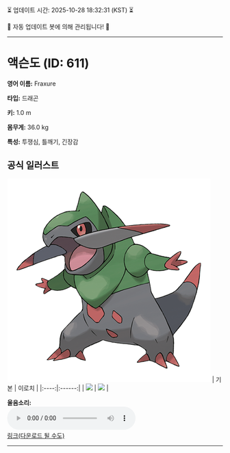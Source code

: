 
⏳ 업데이트 시간: 2025-10-28 18:32:31 (KST) ⏳

🤖 자동 업데이트 봇에 의해 관리됩니다! 🤖

---

# 액슨도 (ID: 611)
**영어 이름:** Fraxure

**타입:** 드래곤

**키:** 1.0 m

**몸무게:** 36.0 kg

**특성:** 투쟁심, 틀깨기, 긴장감

## 공식 일러스트
![](https://raw.githubusercontent.com/PokeAPI/sprites/master/sprites/pokemon/other/official-artwork/611.png)
| 기본 | 이로치 |
|:----:|:------:|
| <img src="http://play.pokemonshowdown.com/sprites/ani/fraxure.gif" width="200"> | <img src="http://play.pokemonshowdown.com/sprites/ani-shiny/fraxure.gif" width="200"> |

**울음소리:**<br><audio controls src="https://raw.githubusercontent.com/PokeAPI/cries/main/cries/pokemon/latest/611.ogg"></audio><br> [링크(다운로드 될 수도)](https://raw.githubusercontent.com/PokeAPI/cries/main/cries/pokemon/latest/611.ogg)


---
